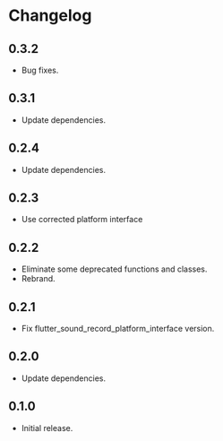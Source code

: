 # Changelog

## 0.3.2

- Bug fixes.

## 0.3.1

- Update dependencies.

## 0.2.4

- Update dependencies.

## 0.2.3

- Use corrected platform interface

## 0.2.2

- Eliminate some deprecated functions and classes.
- Rebrand.

## 0.2.1

- Fix flutter_sound_record_platform_interface version.

## 0.2.0

- Update dependencies.

## 0.1.0

- Initial release.
